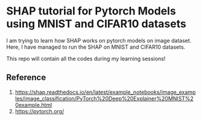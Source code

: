 # SHAP tutorial for Pytorch Models using MNIST and CIFAR10 datasets

I am trying to learn how SHAP works on pytorch models on image dataset. Here, I have managed to run the SHAP on MNIST and CIFAR10 datasets.

This repo will contain all the codes during my learning sessions!


## Reference

1. https://shap.readthedocs.io/en/latest/example_notebooks/image_examples/image_classification/PyTorch%20Deep%20Explainer%20MNIST%20example.html
2. https://pytorch.org/
